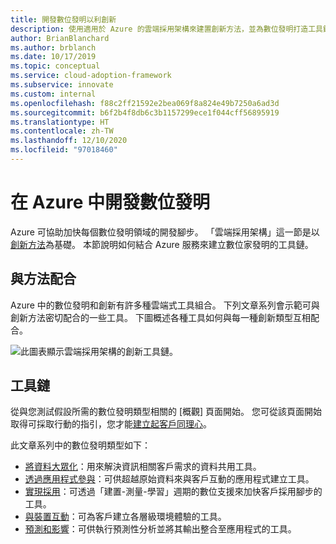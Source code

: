 ```yaml
---
title: 開發數位發明以利創新
description: 使用適用於 Azure 的雲端採用架構來建置創新方法，並為數位發明打造工具鏈。
author: BrianBlanchard
ms.author: brblanch
ms.date: 10/17/2019
ms.topic: conceptual
ms.service: cloud-adoption-framework
ms.subservice: innovate
ms.custom: internal
ms.openlocfilehash: f88c2ff21592e2bea069f8a824e49b7250a6ad3d
ms.sourcegitcommit: b6f2b4f8db6c3b1157299ece1f044cff56895919
ms.translationtype: HT
ms.contentlocale: zh-TW
ms.lasthandoff: 12/10/2020
ms.locfileid: "97018460"
---
```

# <a name="develop-digital-inventions-in-azure"></a>在 Azure 中開發數位發明

Azure 可協助加快每個數位發明領域的開發腳步。 「雲端採用架構」這一節是以[創新方法](../considerations/index.md)為基礎。 本節說明如何結合 Azure 服務來建立數位家發明的工具鏈。

## <a name="alignment-to-the-methodology"></a>與方法配合

Azure 中的數位發明和創新有許多種雲端式工具組合。 下列文章系列會示範可與創新方法密切配合的一些工具。 下圖概述各種工具如何與每一種創新類型互相配合。

![此圖表顯示雲端採用架構的創新工具鏈。](../../_images/innovate/innovate-toolchain.png)

## <a name="toolchain"></a>工具鏈

從與您測試假設所需的數位發明類型相關的 [概觀] 頁面開始。 您可從該頁面開始取得可採取行動的指引，您才能[建立起客戶同理心](../considerations/build.md)。

此文章系列中的數位發明類型如下：

- [將資料大眾化](./data.md)：用來解決資訊相關客戶需求的資料共用工具。
- [透過應用程式參與](./apps.md)：可供超越原始資料來與客戶互動的應用程式建立工具。
- [實現採用](./ci-cd.md)：可透過「建置-測量-學習」週期的數位支援來加快客戶採用腳步的工具。
- [與裝置互動](./devices.md)：可為客戶建立各層級環境體驗的工具。
- [預測和影響](./predict.md)：可供執行預測性分析並將其輸出整合至應用程式的工具。
